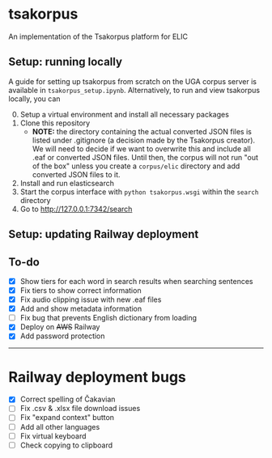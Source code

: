 # tsakorpus
An implementation of the Tsakorpus platform for ELIC

## Setup: running locally
A guide for setting up tsakorpus from scratch on the UGA corpus server is available in `tsakorpus_setup.ipynb`. Alternatively, to run and view tsakorpus locally, you can

0. Setup a virtual environment and install all necessary packages
1. Clone this repository
   - **NOTE:** the directory containing the actual converted JSON files is listed under .gitignore (a decision made by the Tsakorpus creator). We will need to decide if we want to overwrite this and include all .eaf or converted JSON files. Until then, the corpus will not run "out of the box" unless you create a `corpus/elic` directory and add converted JSON files to it.
2. Install and run elasticsearch
3. Start the corpus interface with `python tsakorpus.wsgi` within the `search` directory
4. Go to http://127.0.0.1:7342/search

## Setup: updating Railway deployment

## To-do
- [x] Show tiers for each word in search results when searching sentences
- [x] Fix tiers to show correct information
- [x] Fix audio clipping issue with new .eaf files
- [x] Add and show metadata information
- [ ] Fix bug that prevents English dictionary from loading
- [x] Deploy on ~~AWS~~ Railway
- [x] Add password protection
---
# Railway deployment bugs
- [x] Correct spelling of Čakavian
- [ ] Fix .csv & .xlsx file download issues
- [ ] Fix "expand context" button
- [ ] Add all other languages
- [ ] Fix virtual keyboard
- [ ] Check copying to clipboard